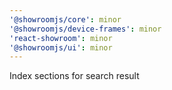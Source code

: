 ```yaml
---
'@showroomjs/core': minor
'@showroomjs/device-frames': minor
'react-showroom': minor
'@showroomjs/ui': minor
---
```


Index sections for search result
